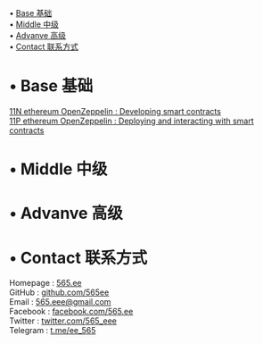• [Base 基础](#index1)  
• [Middle 中级](#index2)  
• [Advanve 高级](#index3)  
• [Contact 联系方式](#index99)  

# <span id='index1'>• Base 基础</span>  
[11N ethereum OpenZeppelin : Developing smart contracts](https://github.com/565ee/OpenZeppelin_EN/blob/main/doc/11N%20ethereum%20OpenZeppelin%20:%20Developing%20smart%20contracts.md)         
[11P ethereum OpenZeppelin : Deploying and interacting with smart contracts](https://github.com/565ee/OpenZeppelin_EN/blob/main/doc/11P%20ethereum%20OpenZeppelin%20:%20Deploying%20and%20interacting%20with%20smart%20contracts.md)         

# <span id='index2'>• Middle 中级</span>  

# <span id='index3'>• Advanve 高级</span>  

# <span id='index99'>• Contact 联系方式</span>  
Homepage   : [565.ee](https://565.ee)  
GitHub     : [github.com/565ee](https://github.com/565ee)  
Email      : 565.eee@gmail.com  
Facebook   : [facebook.com/565.ee](https://facebook.com/565.ee)  
Twitter    : [twitter.com/565_eee](https://twitter.com/565_eee)  
Telegram   : [t.me/ee_565](https://t.me/ee_565) 
